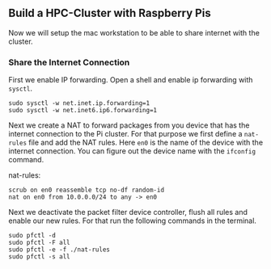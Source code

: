 ## Build a HPC-Cluster with Raspberry Pis

Now we will setup the mac workstation to be able to share internet with the cluster.

### Share the Internet Connection

First we enable IP forwarding. Open a shell and enable ip forwarding with `sysctl`.

```
sudo sysctl -w net.inet.ip.forwarding=1
sudo sysctl -w net.inet6.ip6.forwarding=1
```

Next we create a NAT to forward packages from you device that has the internet connection to the Pi cluster. For that purpose we first define a `nat-rules` file and add the NAT rules. Here `en0` is the name of the device with the internet connection. You can figure out the device name with the `ifconfig` command.

nat-rules:

```
scrub on en0 reassemble tcp no-df random-id
nat on en0 from 10.0.0.0/24 to any -> en0
```

Next we deactivate the packet filter device controller, flush all rules and enable our new rules. For that run the following commands in the terminal.

```
sudo pfctl -d
sudo pfctl -F all
sudo pfctl -e -f ./nat-rules
sudo pfctl -s all
```
